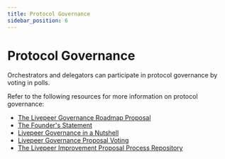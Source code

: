 ```yaml
---
title: Protocol Governance
sidebar_position: 6
---
```


# Protocol Governance

Orchestrators and delegators can participate in protocol governance by voting in
polls.

Refer to the following resources for more information on protocol governance:

- [The Livepeer Governance Roadmap Proposal](https://medium.com/livepeer-blog/livepeer-governance-roadmap-proposal-69a6e9e33f80)
- [The Founder's Statement](https://medium.com/livepeer-blog/the-livepeer-governance-founders-statement-d4f3a85f787b)
- [Livepeer Governance in a Nutshell](https://figment.network/resources/livepeer-governance-in-a-nutshell/)
- [Livepeer Governance Proposal Voting](https://figment.network/resources/livepeer-governance-proposal-voting/)
- [The Livepeer Improvement Proposal Process Repository](https://github.com/livepeer/LIPs)

